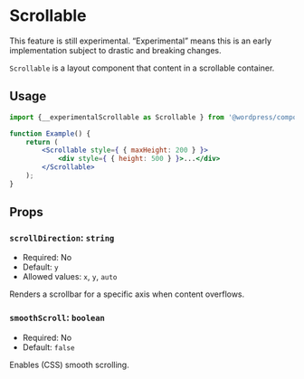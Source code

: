 # Scrollable

<div class="callout callout-alert">
This feature is still experimental. “Experimental” means this is an early implementation subject to drastic and breaking changes.
</div>

`Scrollable` is a layout component that content in a scrollable container.

## Usage

```jsx
import {__experimentalScrollable as Scrollable } from '@wordpress/components';

function Example() {
	return (
		<Scrollable style={ { maxHeight: 200 } }>
			<div style={ { height: 500 } }>...</div>
		</Scrollable>
	);
}
```

## Props

### `scrollDirection`: `string`

- Required: No
- Default: `y`
- Allowed values: `x`, `y`, `auto`

Renders a scrollbar for a specific axis when content overflows.

### `smoothScroll`: `boolean`

- Required: No
- Default: `false`

Enables (CSS) smooth scrolling.
